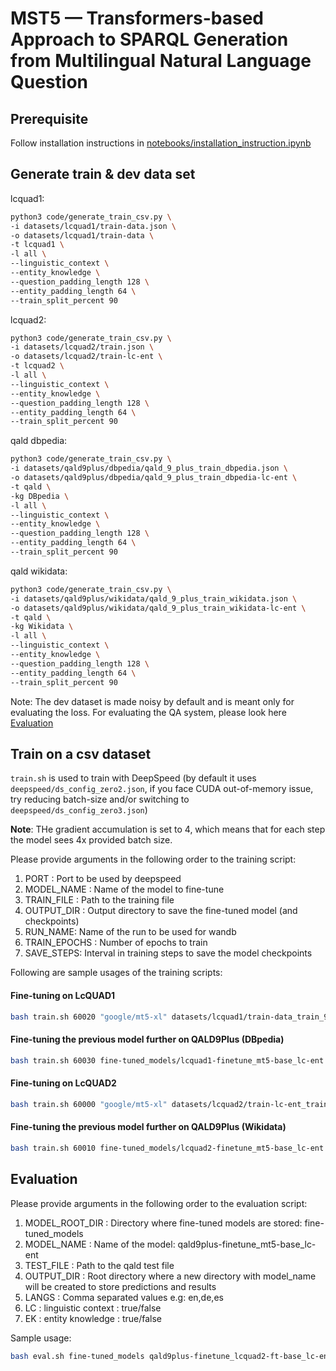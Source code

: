 # MST5 — Transformers-based Approach to SPARQL Generation from Multilingual Natural Language Question

## Prerequisite

Follow installation instructions in [notebooks/installation_instruction.ipynb](notebooks/installation_instruction.ipynb)

## Generate train & dev data set

lcquad1:
```bash
python3 code/generate_train_csv.py \
-i datasets/lcquad1/train-data.json \
-o datasets/lcquad1/train-data \
-t lcquad1 \
-l all \
--linguistic_context \
--entity_knowledge \
--question_padding_length 128 \
--entity_padding_length 64 \
--train_split_percent 90
```

lcquad2:
```bash
python3 code/generate_train_csv.py \
-i datasets/lcquad2/train.json \
-o datasets/lcquad2/train-lc-ent \
-t lcquad2 \
-l all \
--linguistic_context \
--entity_knowledge \
--question_padding_length 128 \
--entity_padding_length 64 \
--train_split_percent 90
```

qald dbpedia:
```bash
python3 code/generate_train_csv.py \
-i datasets/qald9plus/dbpedia/qald_9_plus_train_dbpedia.json \
-o datasets/qald9plus/dbpedia/qald_9_plus_train_dbpedia-lc-ent \
-t qald \
-kg DBpedia \
-l all \
--linguistic_context \
--entity_knowledge \
--question_padding_length 128 \
--entity_padding_length 64 \
--train_split_percent 90
```

qald wikidata:
```bash
python3 code/generate_train_csv.py \
-i datasets/qald9plus/wikidata/qald_9_plus_train_wikidata.json \
-o datasets/qald9plus/wikidata/qald_9_plus_train_wikidata-lc-ent \
-t qald \
-kg Wikidata \
-l all \
--linguistic_context \
--entity_knowledge \
--question_padding_length 128 \
--entity_padding_length 64 \
--train_split_percent 90
```

Note: The dev dataset is made noisy by default and is meant only for evaluating the loss. For evaluating the QA system, please look here [Evaluation](#Evaluation)

## Train on a csv dataset

`train.sh` is used to train with DeepSpeed (by default it uses `deepspeed/ds_config_zero2.json`, if you face CUDA out-of-memory issue, try reducing batch-size and/or switching to `deepspeed/ds_config_zero3.json`)

**Note**: THe gradient accumulation is set to 4, which means that for each step the model sees 4x provided batch size.


Please provide arguments in the following order to the training script:
1. PORT : Port to be used by deepspeed
2. MODEL_NAME : Name of the model to fine-tune
3. TRAIN_FILE : Path to the training file
4. OUTPUT_DIR : Output directory to save the fine-tuned model (and checkpoints)
5. RUN_NAME: Name of the run to be used for wandb
6. TRAIN_EPOCHS : Number of epochs to train
7. SAVE_STEPS: Interval in training steps to save the model checkpoints

Following are sample usages of the training scripts:

#### Fine-tuning on LcQUAD1
```bash
bash train.sh 60020 "google/mt5-xl" datasets/lcquad1/train-data_train_90pct.csv datasets/lcquad1/train-data_dev_10pct.csv fine-tuned_models/lcquad1-finetune_mt5-base_lc-ent lcquad1-finetune_mt5-base_lc-ent 32
```
#### Fine-tuning the previous model further on QALD9Plus (DBpedia)
```bash
bash train.sh 60030 fine-tuned_models/lcquad1-finetune_mt5-base_lc-ent datasets/qald9plus/dbpedia/qald_9_plus_train_dbpedia-lc-ent_train_90pct.csv datasets/qald9plus/dbpedia/qald_9_plus_train_dbpedia-lc-ent_dev_10pct.csv fine-tuned_models/qald9plus-finetune_lcquad1-ft-base_lc-ent qald9plus-finetune_lcquad1-ft-base_lc-ent 32
```

#### Fine-tuning on LcQUAD2
```bash
bash train.sh 60000 "google/mt5-xl" datasets/lcquad2/train-lc-ent_train_90pct.csv datasets/lcquad2/train-lc-ent_dev_10pct.csv fine-tuned_models/lcquad2-finetune_mt5-base_lc-ent lcquad2-finetune_mt5-base_lc-ent 32
```
#### Fine-tuning the previous model further on QALD9Plus (Wikidata)
```bash
bash train.sh 60010 fine-tuned_models/lcquad2-finetune_mt5-base_lc-ent datasets/qald9plus/wikidata/qald_9_plus_train_wikidata-lc-ent_train_90pct.csv datasets/qald9plus/wikidata/qald_9_plus_train_wikidata-lc-ent_dev_10pct.csv fine-tuned_models/qald9plus-finetune_lcquad2-ft-base_lc-ent qald9plus-finetune_lcquad2-ft-base_lc-ent 32
```

## Evaluation

Please provide arguments in the following order to the evaluation script:
1. MODEL_ROOT_DIR : Directory where fine-tuned models are stored: fine-tuned_models
2. MODEL_NAME : Name of the model: qald9plus-finetune_mt5-base_lc-ent
3. TEST_FILE : Path to the qald test file
4. OUTPUT_DIR : Root directory where a new directory with model_name will be created to store predictions and results
5. LANGS : Comma separated values e.g: en,de,es
6. LC : linguistic context : true/false
7. EK : entity knowledge : true/false

Sample usage:

```bash
bash eval.sh fine-tuned_models qald9plus-finetune_lcquad2-ft-base_lc-ent datasets/qald9plus/wikidata/qald_9_plus_test_wikidata.json predictions_qald9plus_test "en,de,ru,zh" true true
```
